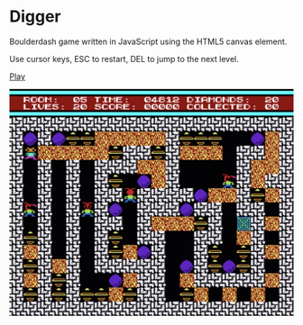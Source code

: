 # Digger

Boulderdash game written in JavaScript using the HTML5 canvas element. 

Use cursor keys, ESC to restart, DEL to jump to the next level.

[Play](https://lutzroeder.github.io/digger)

<a href="https://lutzroeder.github.com/digger"><img src=".github/screenshot.png" alt="Screenshot" align="left" width="640"></a>
